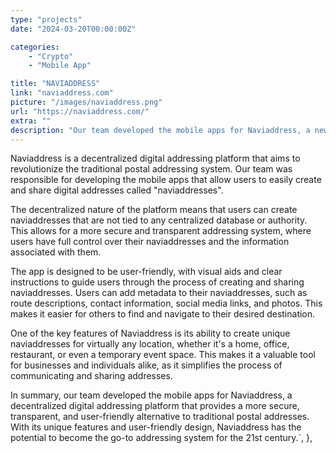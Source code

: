 ```yaml
---
type: "projects"
date: "2024-03-20T00:00:00Z"

categories: 
    - "Crypto"
    - "Mobile App"

title: "NAVIADDRESS"
link: "naviaddress.com"
picture: "/images/naviaddress.png"
url: "https://naviaddress.com/"
extra: ""
description: "Our team developed the mobile apps for Naviaddress, a new digital platform that uses decentralization to revolutionize the way we interact with addresses. With Naviaddress, you can turn long, complicated postal addresses into short, easy-to-remember strings of digits called 'naviaddresses'"
---
```

Naviaddress is a decentralized digital addressing platform that aims to revolutionize the traditional postal addressing system. Our team was responsible for developing the mobile apps that allow users to easily create and share digital addresses called "naviaddresses".

The decentralized nature of the platform means that users can create naviaddresses that are not tied to any centralized database or authority. This allows for a more secure and transparent addressing system, where users have full control over their naviaddresses and the information associated with them.

The app is designed to be user-friendly, with visual aids and clear instructions to guide users through the process of creating and sharing naviaddresses. Users can add metadata to their naviaddresses, such as route descriptions, contact information, social media links, and photos. This makes it easier for others to find and navigate to their desired destination.

One of the key features of Naviaddress is its ability to create unique naviaddresses for virtually any location, whether it's a home, office, restaurant, or even a temporary event space. This makes it a valuable tool for businesses and individuals alike, as it simplifies the process of communicating and sharing addresses.

In summary, our team developed the mobile apps for Naviaddress, a decentralized digital addressing platform that provides a more secure, transparent, and user-friendly alternative to traditional postal addresses. With its unique features and user-friendly design, Naviaddress has the potential to become the go-to addressing system for the 21st century.`,
    },